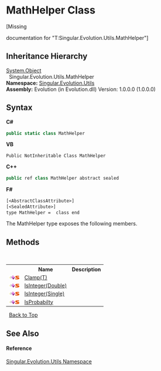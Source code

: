 # MathHelper Class
 

\[Missing <summary> documentation for "T:Singular.Evolution.Utils.MathHelper"\]


## Inheritance Hierarchy
<a href="http://msdn2.microsoft.com/en-us/library/e5kfa45b" target="_blank">System.Object</a><br />&nbsp;&nbsp;Singular.Evolution.Utils.MathHelper<br />
**Namespace:**&nbsp;<a href="bb7b030e-87d6-8095-f2c6-b0b821b0d323">Singular.Evolution.Utils</a><br />**Assembly:**&nbsp;Evolution (in Evolution.dll) Version: 1.0.0.0 (1.0.0.0)

## Syntax

**C#**<br />
``` C#
public static class MathHelper
```

**VB**<br />
``` VB
Public NotInheritable Class MathHelper
```

**C++**<br />
``` C++
public ref class MathHelper abstract sealed
```

**F#**<br />
``` F#
[<AbstractClassAttribute>]
[<SealedAttribute>]
type MathHelper =  class end
```

The MathHelper type exposes the following members.


## Methods
&nbsp;<table><tr><th></th><th>Name</th><th>Description</th></tr><tr><td>![Public method](media/pubmethod.gif "Public method")![Static member](media/static.gif "Static member")</td><td><a href="cfb85f70-5aa0-4ec1-1d0f-de6076fd0ebb">Clamp(T)</a></td><td /></tr><tr><td>![Public method](media/pubmethod.gif "Public method")![Static member](media/static.gif "Static member")</td><td><a href="228bd752-8947-7508-34f4-c6c7aab18961">IsInteger(Double)</a></td><td /></tr><tr><td>![Public method](media/pubmethod.gif "Public method")![Static member](media/static.gif "Static member")</td><td><a href="26d12ab6-ae13-06c1-1ce1-f946e27845a5">IsInteger(Single)</a></td><td /></tr><tr><td>![Public method](media/pubmethod.gif "Public method")![Static member](media/static.gif "Static member")</td><td><a href="1f2d6bef-fb16-279c-9f74-1fbd3ff5a14e">IsProbabilty</a></td><td /></tr></table>&nbsp;
<a href="#mathhelper-class">Back to Top</a>

## See Also


#### Reference
<a href="bb7b030e-87d6-8095-f2c6-b0b821b0d323">Singular.Evolution.Utils Namespace</a><br />